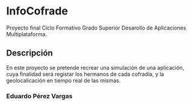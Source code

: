 # InfoCofrade

Proyecto final Ciclo Formativo Grado Superior Desarollo de Aplicaciones Multiplataforma.

## Descripción

En este proyecto se pretende recrear una simulación de una aplicación, cuya finalidad será registar los hermanos de cada cofradía, y la geolocalicación en tiempo real de las mismas.

### Eduardo Pérez Vargas

